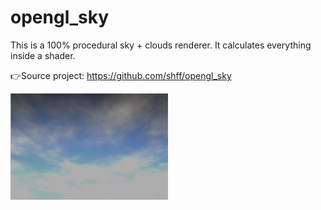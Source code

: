 # opengl_sky

This is a 100% procedural sky + clouds renderer. It calculates everything inside a shader.

:point_right:Source project: https://github.com/shff/opengl_sky

<img width="50%" src="imgs/1.jpg"/>


